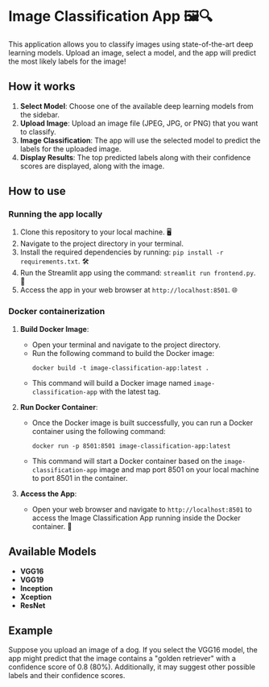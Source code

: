 # Image Classification App 🖼️🔍

This application allows you to classify images using state-of-the-art deep learning models. Upload an image, select a model, and the app will predict the most likely labels for the image!

## How it works

1. **Select Model**: Choose one of the available deep learning models from the sidebar.
2. **Upload Image**: Upload an image file (JPEG, JPG, or PNG) that you want to classify.
3. **Image Classification**: The app will use the selected model to predict the labels for the uploaded image.
4. **Display Results**: The top predicted labels along with their confidence scores are displayed, along with the image.

## How to use

### Running the app locally

1. Clone this repository to your local machine. 🖥️
2. Navigate to the project directory in your terminal.
3. Install the required dependencies by running: `pip install -r requirements.txt`. 🛠️
4. Run the Streamlit app using the command: `streamlit run frontend.py`. 🏃
5. Access the app in your web browser at `http://localhost:8501`. 🌐

### Docker containerization

1. **Build Docker Image**:
   - Open your terminal and navigate to the project directory.
   - Run the following command to build the Docker image:
     ```
     docker build -t image-classification-app:latest .
     ```
   - This command will build a Docker image named `image-classification-app` with the latest tag.

2. **Run Docker Container**:
   - Once the Docker image is built successfully, you can run a Docker container using the following command:
     ```
     docker run -p 8501:8501 image-classification-app:latest
     ```
   - This command will start a Docker container based on the `image-classification-app` image and map port 8501 on your local machine to port 8501 in the container.

3. **Access the App**:
   - Open your web browser and navigate to `http://localhost:8501` to access the Image Classification App running inside the Docker container. 🚢

## Available Models

- **VGG16**
- **VGG19**
- **Inception**
- **Xception**
- **ResNet**

## Example

Suppose you upload an image of a dog. If you select the VGG16 model, the app might predict that the image contains a "golden retriever" with a confidence score of 0.8 (80%). Additionally, it may suggest other possible labels and their confidence scores.
